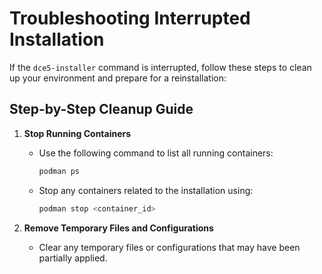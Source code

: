 # Troubleshooting Interrupted Installation

If the `dce5-installer` command is interrupted, follow these steps to clean up your environment and prepare for a reinstallation:

## Step-by-Step Cleanup Guide

1. **Stop Running Containers**
   - Use the following command to list all running containers:
     ```bash
     podman ps
     ```
   - Stop any containers related to the installation using:
     ```bash
     podman stop <container_id>
     ```

2. **Remove Temporary Files and Configurations**
   - Clear any temporary files or configurations that may have been partially applied.